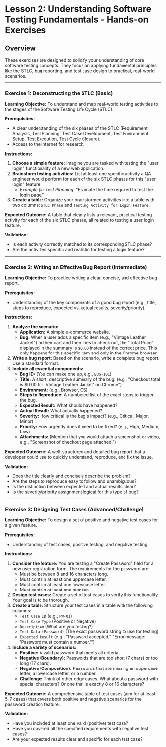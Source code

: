# Lesson 2: Understanding Software Testing Fundamentals - Hands-on Exercises

## Overview

These exercises are designed to solidify your understanding of core software testing concepts. They focus on applying fundamental principles like the STLC, bug reporting, and test case design to practical, real-world scenarios.

---

### Exercise 1: Deconstructing the STLC (Basic)

**Learning Objective:** To understand and map real-world testing activities to the stages of the Software Testing Life Cycle (STLC).

**Prerequisites:**
- A clear understanding of the six phases of the STLC (Requirement Analysis, Test Planning, Test Case Development, Test Environment Setup, Test Execution, Test Cycle Closure).
- Access to the internet for research.

**Instructions:**

1.  **Choose a simple feature:** Imagine you are tasked with testing the "user login" functionality of a new web application.
2.  **Brainstorm testing activities:** List at least one specific activity a QA engineer would perform for each of the six STLC phases for this "user login" feature.
    *   *Example for Test Planning:* "Estimate the time required to test the login page."
3.  **Create a table:** Organize your brainstormed activities into a table with two columns: `STLC Phase` and `Testing Activity for Login Feature`.

**Expected Outcome:**
A table that clearly lists a relevant, practical testing activity for each of the six STLC phases, all related to testing a user login feature.

**Validation:**
- Is each activity correctly matched to its corresponding STLC phase?
- Are the activities specific and realistic for testing a login feature?

---

### Exercise 2: Writing an Effective Bug Report (Intermediate)

**Learning Objective:** To practice writing a clear, concise, and effective bug report.

**Prerequisites:**
- Understanding of the key components of a good bug report (e.g., title, steps to reproduce, expected vs. actual results, severity/priority).

**Instructions:**

1.  **Analyze the scenario:**
    *   **Application:** A simple e-commerce website.
    *   **Bug:** When a user adds a specific item (e.g., "Vintage Leather Jacket") to their cart and then tries to check out, the "Total Price" displayed in the summary is `$0.00` instead of the correct price. This only happens for this specific item and only in the Chrome browser.
2.  **Write a bug report:** Based on the scenario, write a complete bug report. Use a standard format.
3.  **Include all essential components:**
    *   **Bug ID:** (You can make one up, e.g., `BUG-101`)
    *   **Title:** A short, descriptive summary of the bug. (e.g., "Checkout total is $0.00 for 'Vintage Leather Jacket' on Chrome")
    *   **Environment:** (e.g., Browser, OS)
    *   **Steps to Reproduce:** A numbered list of the exact steps to trigger the bug.
    *   **Expected Result:** What should have happened?
    *   **Actual Result:** What actually happened?
    *   **Severity:** How critical is the bug's impact? (e.g., Critical, Major, Minor)
    *   **Priority:** How urgently does it need to be fixed? (e.g., High, Medium, Low)
    *   **Attachments:** (Mention that you would attach a screenshot or video, e.g., "Screenshot of checkout page attached.")

**Expected Outcome:**
A well-structured and detailed bug report that a developer could use to quickly understand, reproduce, and fix the issue.

**Validation:**
- Does the title clearly and concisely describe the problem?
- Are the steps to reproduce easy to follow and unambiguous?
- Is the distinction between expected and actual results clear?
- Is the severity/priority assignment logical for this type of bug?

---

### Exercise 3: Designing Test Cases (Advanced/Challenge)

**Learning Objective:** To design a set of positive and negative test cases for a given feature.

**Prerequisites:**
- Understanding of test cases, positive testing, and negative testing.

**Instructions:**

1.  **Consider the feature:** You are testing a "Create Password" field for a new user registration form. The requirements for the password are:
    *   Must be between 8 and 16 characters long.
    *   Must contain at least one uppercase letter.
    *   Must contain at least one lowercase letter.
    *   Must contain at least one number.
2.  **Design test cases:** Create a set of test cases to verify this functionality. Your goal is to be thorough.
3.  **Create a table:** Structure your test cases in a table with the following columns:
    *   `Test Case ID` (e.g., `PW-01`)
    *   `Test Case Type` (Positive or Negative)
    *   `Description` (What are you testing?)
    *   `Test Data (Password)` (The exact password string to use for testing)
    *   `Expected Result` (e.g., "Password accepted," "Error message: 'Password must contain a number.'")
4.  **Include a variety of scenarios:**
    *   **Positive:** A valid password that meets all criteria.
    *   **Negative (Boundary):** Passwords that are too short (7 chars) or too long (17 chars).
    *   **Negative (Composition):** Passwords that are missing an uppercase letter, a lowercase letter, or a number.
    *   **Challenge:** Think of other edge cases. What about a password with special characters? Or one that is exactly 8 or 16 characters?

**Expected Outcome:**
A comprehensive table of test cases (aim for at least 5-7 cases) that covers both positive and negative scenarios for the password creation feature.

**Validation:**
- Have you included at least one valid (positive) test case?
- Have you covered all the specified requirements with negative test cases?
- Are your expected results clear and specific for each test case?